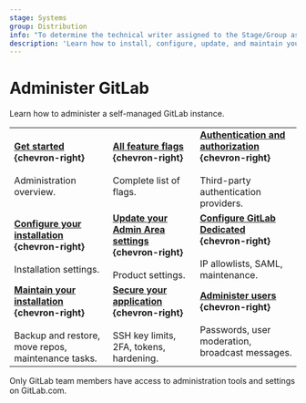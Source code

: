```yaml
---
stage: Systems
group: Distribution
info: "To determine the technical writer assigned to the Stage/Group associated with this page, see https://handbook.gitlab.com/handbook/product/ux/technical-writing/#assignments"
description: 'Learn how to install, configure, update, and maintain your GitLab instance.'
---
```


# Administer GitLab

Learn how to administer a self-managed GitLab instance.

| | | |
|--|--|--|
| [**Get started**](../administration/get_started.md) **{chevron-right}**<br><br>Administration overview. | [**All feature flags**](../user/feature_flags.md) **{chevron-right}**<br><br>Complete list of flags. | [**Authentication and authorization**](../administration/auth/index.md) **{chevron-right}**<br><br>Third-party authentication providers. |
| [**Configure your installation**](../administration/configure.md) **{chevron-right}**<br><br>Installation settings. | [**Update your Admin Area settings**](../administration/settings/index.md) **{chevron-right}**<br><br>Product settings. | [**Configure GitLab Dedicated**](../administration/dedicated/index.md) **{chevron-right}**<br><br>IP allowlists, SAML, maintenance. |
| [**Maintain your installation**](../administration/operations/index.md) **{chevron-right}**<br><br>Backup and restore, move repos, maintenance tasks. | [**Secure your application**](../user/application_security/secure_your_application.md) **{chevron-right}**<br><br>SSH key limits, 2FA, tokens, hardening. | [**Administer users**](../user/profile/account/create_accounts.md) **{chevron-right}**<br><br>Passwords, user moderation, broadcast messages. |

Only GitLab team members have access to administration tools and settings on GitLab.com.
